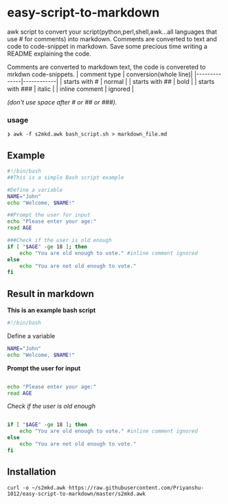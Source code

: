 # easy-script-to-markdown
awk script to convert your script(python,perl,shell,awk...all languages that use # for comments) into markdown. Comments are converted to text and code to code-snippet in markdown. Save some precious time writing a README explaining the code.

Comments are converted to markdown text, the code is convereted to mrkdwn code-snippets.
| comment type | conversion(whole line)|
|--------------|------------|
| starts with # | normal |
| starts with ## | bold |
| starts with ### | italic |
| inline comment | ignored |

_(don't use space after # or ## or ###)._

### usage 
``` ❯ awk -f s2mkd.awk bash_script.sh > markdown_file.md ```

## Example
```bash
#!/bin/bash
##This is a simple Bash script example

#Define a variable
NAME="John"
echo "Welcome, $NAME!"

##Prompt the user for input
echo "Please enter your age:"
read AGE

###Check if the user is old enough
if [ "$AGE" -ge 18 ]; then
    echo "You are old enough to vote." #inline comment ignored
else
    echo "You are not old enough to vote."
fi

```

## Result in markdown

**This is an example bash script**

```bash
#!/bin/bash

```
Define a variable
```bash
NAME="John"
echo "Welcome, $NAME!"


```

**Prompt the user for input**

```bash

echo "Please enter your age:"
read AGE

```

*Check if the user is old enough*

```bash

if [ "$AGE" -ge 18 ]; then
    echo "You are old enough to vote." #inline comment ignored
else
    echo "You are not old enough to vote."
fi

```


## Installation

```shell
curl -o ~/s2mkd.awk https://raw.githubusercontent.com/Priyanshu-1012/easy-script-to-markdown/master/s2mkd.awk
```
